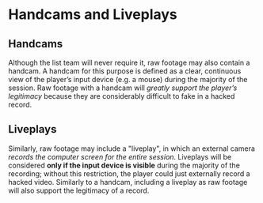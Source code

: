 <div class='panel fade js-scroll-anim' data-anim='fade'>

# Handcams and Liveplays

## Handcams

Although the list team will never require it, raw footage may also contain a handcam. A handcam for this purpose is defined as a clear, continuous view of the player’s input device (e.g. a mouse) during the majority of the session. Raw footage with a handcam will *greatly support the player’s legitimacy* because they are considerably difficult to fake in a hacked record.

## Liveplays

Similarly, raw footage may include a "liveplay", in which an external camera *records the computer screen for the entire session*. Liveplays will be considered **only if the input device is visible** during the majority of the recording; without this restriction, the player could just externally record a hacked video. Similarly to a handcam, including a liveplay as raw footage will also support the legitimacy of a record.

</div>
